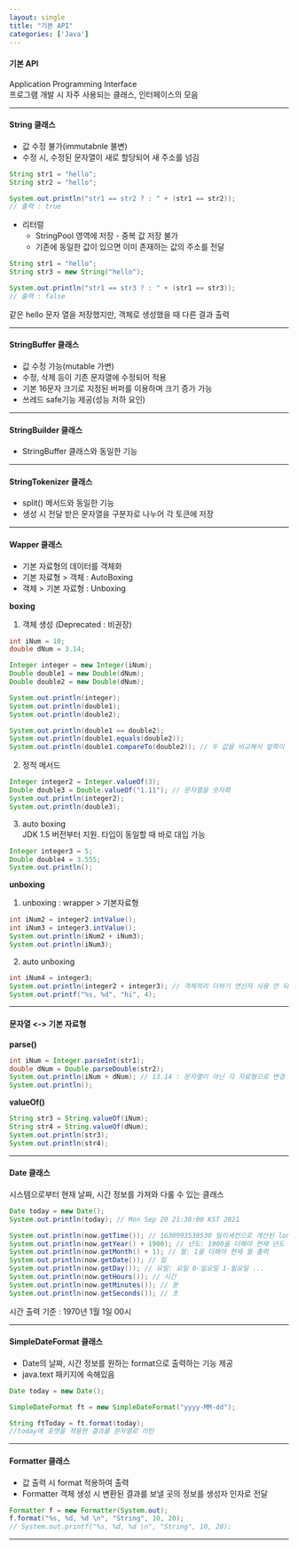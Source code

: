 ```yaml
---
layout: single
title: "기본 API"
categories: ['Java']
---
```

   
#### 기본 API
Application Programming Interface   
프로그램 개발 시 자주 사용되는 클래스, 인터페이스의 모음   
   
***
#### String 클래스
* 값 수정 불가(immutabnle 불변)
* 수정 시, 수정된 문자열이 새로 할당되어 새 주소를 넘김   
   
``` java
String str1 = "hello";
String str2 = "hello";

System.out.println("str1 == str2 ? : " + (str1 == str2));
// 출력 : true
```   

* 리터럴
    * StringPool 영역에 저장 - 중복 값 저장 불가 
	* 기존에 동일한 값이 있으면 이미 존재하는 값의 주소를 전달
   
``` java
String str1 = "hello";
String str3 = new String("hello");

System.out.println("str1 == str3 ? : " + (str1 == str3));
// 출력 : false
```   
   
같은 hello 문자 열을 저장했지만, 객체로 생성했을 때 다른 결과 출력   
   
   
***
#### StringBuffer 클래스
* 값 수정 가능(mutable 가변)
* 수정, 삭제 등이 기존 문자열에 수정되어 적용
* 기본 16문자 크기로 지정된 버퍼를 이용하며 크기 증가 가능
* 쓰레드 safe기능 제공(성능 저하 요인)
   
***
#### StringBuilder 클래스
* StringBuffer 클래스와 동일한 기능
   
***
#### StringTokenizer 클래스
* split() 메서드와 동일한 기능
* 생성 시 전달 받은 문자열을 구분자로 나누어 각 토큰에 저장
   
***
#### Wapper 클래스
* 기본 자료형의 데이터를 객체화
* 기본 자료형 > 객체 : AutoBoxing
* 객체 > 기본 자료형 : Unboxing
   
**boxing**
1) 객체 생성 (Deprecated : 비권장)   
   
``` java
int iNum = 10;
double dNum = 3.14;

Integer integer = new Integer(iNum);
Double double1 = new Double(dNum);
Double double2 = new Double(dNum);

System.out.println(integer);
System.out.println(double1);
System.out.println(double2);

System.out.println(double1 == double2);
System.out.println(double1.equals(double2));
System.out.println(double1.compareTo(double2)); // 두 값을 비교해서 앞쪽이 크면 1, 뒤가 크면 -1, 같으면 0
```   
   
2) 정적 메서드   
   
``` java
Integer integer2 = Integer.valueOf(3);
Double double3 = Double.valueOf("1.11"); // 문자열을 숫자화
System.out.println(integer2);
System.out.println(double3);
```   
   
3) auto boxing   
JDK 1.5 버전부터 지원. 타입이 동일할 때 바로 대입 가능   
   
``` java
Integer integer3 = 5;
Double double4 = 3.555;
System.out.println();
```   
   
**unboxing**
1) unboxing : wrapper > 기본자료형
   
``` java
int iNum2 = integer2.intValue();
int iNum3 = integer3.intValue();
System.out.println(iNum2 + iNum3);
System.out.println(iNum3);
```   
   
2) auto unboxing   
   
``` java
int iNum4 = integer3;
System.out.println(integer2 + integer3); // 객체끼리 더하기 연산자 사용 안 되지만 auto unboxing 때문에 가능
System.out.printf("%s, %d", "hi", 4);
```
   
***
#### 문자열 <-> 기본 자료형
   
**parse()**   
   
``` java
int iNum = Integer.parseInt(str1);
double dNum = Double.parseDouble(str2);
System.out.println(iNum + dNum); // 13.14 : 문자열이 아닌 각 자료형으로 변경 됐기 때문
System.out.println();
```   
   
**valueOf()**   
   
``` java
String str3 = String.valueOf(iNum);
String str4 = String.valueOf(dNum);
System.out.println(str3);
System.out.println(str4);
```   
   
***
#### Date 클래스
시스템으로부터 현재 날짜, 시간 정보를 가져와 다룰 수 있는 클래스   
   
``` java
Date today = new Date();
System.out.println(today); // Mon Sep 20 21:38:00 KST 2021

System.out.println(now.getTime()); // 1630993539530 밀리세컨으로 계산된 long 타입 리턴
System.out.println(now.getYear() + 1900); // 년도: 1900을 더해야 현재 년도 출력
System.out.println(now.getMonth() + 1); // 월: 1을 더해야 현재 월 출력
System.out.println(now.getDate()); // 일
System.out.println(now.getDay()); // 요일: 요일 0-일요일 1-월요일 ... 
System.out.println(now.getHours()); // 시간
System.out.println(now.getMinutes()); // 분
System.out.println(now.getSeconds()); // 초
```   
   
시간 출력 기준 : 1970년 1월 1일 00시   
   
***
####  SimpleDateFormat 클래스
* Date의 날짜, 시간 정보를 원하는 format으로 출력하는 기능 제공   
* java.text 패키지에 속해있음   
   
``` java
Date today = new Date();

SimpleDateFormat ft = new SimpleDateFormat("yyyy-MM-dd");

String ftToday = ft.format(today);
//today에 포맷을 적용한 결과를 문자열로 리턴
```   
   
***
#### Formatter 클래스
* 값 출력 시 format 적용하여 출력
* Formatter 객체 생성 시 변환된 결과를 보낼 곳의 정보를 생성자 인자로 전달   
   
``` java
Formatter f = new Formatter(System.out);
f.format("%s, %d, %d \n", "String", 10, 20);
// System.out.printf("%s, %d, %d \n", "String", 10, 20);
```   
   
***

